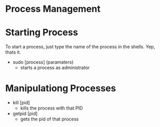 # Process Management

# Starting Process

To start a process, just type the name of the process in the shells. Yep, thats it.

- sudo [process] (paramaters)
    - starts a process as administrator

# Manipulationg Processes

- kill [pid]
    - kills the process with that PID
- getpid [pid]
    - gets the pid of that process